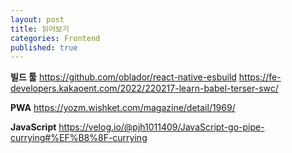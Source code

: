 ```yaml
---
layout: post
title: 읽어보기
categories: Frontend
published: true
---
```


**빌드 툴**
https://github.com/oblador/react-native-esbuild
https://fe-developers.kakaoent.com/2022/220217-learn-babel-terser-swc/
<br>

**PWA**
https://yozm.wishket.com/magazine/detail/1969/
<br>

**JavaScript**
https://velog.io/@pjh1011409/JavaScript-go-pipe-currying#%EF%B8%8F-currying
